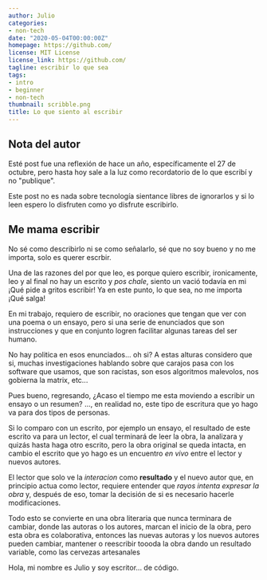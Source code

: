 ```yaml
---
author: Julio
categories:
- non-tech
date: "2020-05-04T00:00:00Z"
homepage: https://github.com/
license: MIT License
license_link: https://github.com/
tagline: escribir lo que sea
tags:
- intro
- beginner
- non-tech
thumbnail: scribble.png
title: Lo que siento al escribir
---
```

## Nota del autor
Esté post fue una reflexión de hace un año, específicamente el 27 de
octubre, pero hasta hoy sale a la luz como recordatorio de lo que
escribí y no "publique".

Este post no es nada sobre tecnología
sientance libres de ignorarlos y si lo leen espero lo disfruten como
yo disfrute escribirlo.

## Me mama escribir

No sé como describirlo ni se como señalarlo, sé que no soy bueno y no
me importa, solo es querer escrbir.

Una de las razones del por que leo, es porque quiero escribir,
ironicamente, leo y al final no hay un escrito y _pos chale_, siento un
vació todavía en mi ¡Qué pide a gritos escribir! Ya en este punto, lo
que sea, no me importa ¡Qué salga!

En mi trabajo, requiero de escribir, no oraciones que tengan que ver
con una poema o un ensayo, pero si una serie de enunciados que son
instrucciones y que en conjunto logren facilitar algunas tareas del
ser humano.

No hay politica en esos enunciados... oh si? A estas alturas considero
que si, muchas investigaciones hablando sobre que carajos pasa con los
software que usamos, que son racistas, son esos algoritmos malevolos,
nos gobierna la matrix, etc...

Pues bueno, regresando, ¿Acaso el tiempo me esta moviendo a escribir
un ensayo o un resumen? ..., en realidad no, este tipo de escritura
que yo hago va para dos tipos de personas.

Si lo comparo con un escrito, por ejemplo un ensayo, el resultado de
este escrito va para un lector, el cual terminará de leer la obra, la
analizara y quizás hasta haga otro escrito, pero la obra original se
queda intacta, en cambio el escrito que yo hago es un encuentro _en
vivo_ entre el lector y nuevos autores.

El lector que solo ve la _interacion_ como **resultado** y el nuevo
autor que, en principio actua como lector, requiere entender que
_rayos intenta expresar la obra_ y, después de eso, tomar la decisión
de si es necesario hacerle modificaciones.


Todo esto se convierte en una obra literaria que nunca terminara de
cambiar, donde las autoras o los autores, marcan el inicio de la obra,
pero esta obra es colaborativa, entonces las nuevas autoras y los
nuevos autores pueden cambiar, mantener o reescribir toooda la obra
dando un resultado variable, como las cervezas artesanales


Hola, mi nombre es  Julio y soy escritor... de código.
